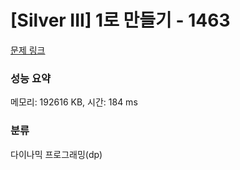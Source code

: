 # [Silver III] 1로 만들기 - 1463 

[문제 링크](https://www.acmicpc.net/problem/1463) 

### 성능 요약

메모리: 192616 KB, 시간: 184 ms

### 분류

다이나믹 프로그래밍(dp)

